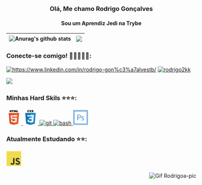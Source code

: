 <svg width="1400" height="425" xmlns="http://www.w3.org/2000/svg">
 
<h3 align="center">Olá, Me chamo Rodrigo Gonçalves</h3>

<h4 align="center"> Sou um Aprendiz Jedi na Trybe</h4>
 
 | <img align="center" src="https://github-readme-stats.vercel.app/api?username=Rodrigo2k48&show_icons=true&include_all_commits=true&theme=tokyonight&border=true" alt="Anurag's github stats" /></a> |<img align="center" src="https://github-readme-stats.vercel.app/api/top-langs/?username=rodrigo2k48&layout=compact&theme=tokyonight&border=true" /></a> 
| ------------- | ------------- |

<h3 align="left">Conecte-se comigo! 🕵🏾‍♂️🖖🏾:</h3>
<p align="left">
<a href="https://linkedin.com/in/https://www.linkedin.com/in/rodrigo-gon%c3%a7alvestb/" target="blank"><img align="center" src="https://raw.githubusercontent.com/rahuldkjain/github-profile-readme-generator/master/src/images/icons/Social/linked-in-alt.svg" alt="https://www.linkedin.com/in/rodrigo-gon%c3%a7alvestb/" height="30" width="40" /></a>
<a href="https://instagram.com/rodrigo2kk" target="blank"><img align="center" src="https://raw.githubusercontent.com/rahuldkjain/github-profile-readme-generator/master/src/images/icons/Social/instagram.svg" alt="rodrigo2kk" height="30" width="40" /></a>
</p> 
<a aling="left" href = "mailto:Rodrigoga701@gmail.com"><img src="https://img.shields.io/badge/-Gmail-%23333?style=for-the-badge&logo=gmail&logoColor=white" target="_blank"></a>
  
<h3 align="left">Minhas Hard Skils ⭐️⭐️⭐️:</h3>

<p align="left"> <a 
  href="https://www.w3.org/html/" target="_blank" rel="noreferrer"> <img src="https://raw.githubusercontent.com/devicons/devicon/master/icons/html5/html5-original-wordmark.svg" alt="html5" width="40" height="40" 
  href="https://www.w3schools.com/css/" target="_blank" rel="noreferrer"> <img src="https://raw.githubusercontent.com/devicons/devicon/master/icons/css3/css3-original-wordmark.svg" alt="css3" width="40" height="40"
/> </a> <a href="https://git-scm.com/" rel="noreferrer"> <img src="https://www.vectorlogo.zone/logos/git-scm/git-scm-icon.svg" alt="git" width="40" height="40"/>
  </a>  <a href="https://www.gnu.org/software/bash/" target="_blank" rel="noreferrer"> <img src="https://www.vectorlogo.zone/logos/gnu_bash/gnu_bash-icon.svg" alt="bash" width="40" height="40"/>
  </a> <a href="https://www.photoshop.com/en" target="_blank" rel="noreferrer"> <img src="https://raw.githubusercontent.com/devicons/devicon/master/icons/photoshop/photoshop-line.svg" alt="photoshop" width="40" height="40"/> </a> </p>
  
 <h3 align="left">Atualmente Estudando ⭐️⭐️:</h3>
  
  <a href="https://developer.mozilla.org/en-US/docs/Web/JavaScript" target="_blank" rel="noreferrer"> <img src="https://raw.githubusercontent.com/devicons/devicon/master/icons/javascript/javascript-original.svg" alt="javascript" width="40" height="40"/> 
 </a>
 
  <img align="right" alt="Gif Rodrigoa-pic" height="170" style="border-radius:px;" src="https://media.discordapp.net/attachments/973043838602080269/973044055393054760/Webp.net-gifmaker.gif?width=492&height=492">
  

